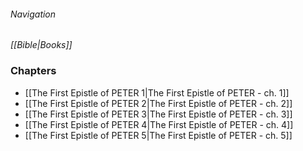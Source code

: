 ###### Navigation
*[[Bible|Books]]*

### Chapters
- [[The First Epistle of PETER 1|The First Epistle of PETER - ch. 1]]
- [[The First Epistle of PETER 2|The First Epistle of PETER - ch. 2]]
- [[The First Epistle of PETER 3|The First Epistle of PETER - ch. 3]]
- [[The First Epistle of PETER 4|The First Epistle of PETER - ch. 4]]
- [[The First Epistle of PETER 5|The First Epistle of PETER - ch. 5]]

